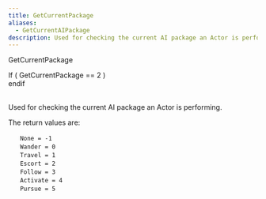 ```yaml
---
title: GetCurrentPackage
aliases:
  - GetCurrentAIPackage
description: Used for checking the current AI package an Actor is performing.
---
```

GetCurrentPackage

If ( GetCurrentPackage == 2 )  
endif  
<br>

Used for checking the current AI package an Actor is performing.

The return values are:

&nbsp; &nbsp; &nbsp; `None = -1`  
&nbsp; &nbsp; &nbsp; `Wander = 0`  
&nbsp; &nbsp; &nbsp; `Travel = 1`  
&nbsp; &nbsp; &nbsp; `Escort = 2`  
&nbsp; &nbsp; &nbsp; `Follow = 3`  
&nbsp; &nbsp; &nbsp; `Activate = 4`  
&nbsp; &nbsp; &nbsp; `Pursue = 5`  
